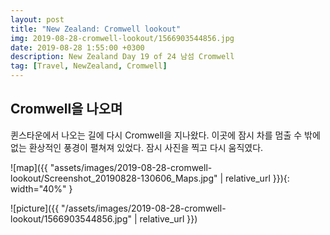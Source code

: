 ```yaml
---
layout: post
title: "New Zealand: Cromwell lookout"
img: 2019-08-28-cromwell-lookout/1566903544856.jpg
date: 2019-08-28 1:55:00 +0300
description: New Zealand Day 19 of 24 남섬 Cromwell 
tag: [Travel, NewZealand, Cromwell]
---
```


## Cromwell을 나오며

퀸스타운에서 나오는 길에 다시 Cromwell을 지나왔다. 이곳에 잠시 차를 멈출 수 밖에 없는 환상적인 풍경이 펼쳐져 있었다.
잠시 사진을 찍고 다시 움직였다.

![map]({{ "assets/images/2019-08-28-cromwell-lookout/Screenshot_20190828-130606_Maps.jpg" | relative_url }}){: width="40%" }

![picture]({{ "/assets/images/2019-08-28-cromwell-lookout/1566903544856.jpg" | relative_url }})

